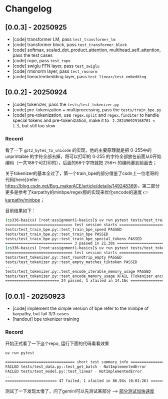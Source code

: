 # Changelog

## [0.0.3] - 20250925

- [code] transformer LM, pass `test_transformer_lm`
- [code] transformer block, pass `test_transformer_block`
- [code] softmax, scaled_dot_product_attention, multihead_self_attention, pass the test cases
- [code] rope, pass `test_rope`
- [code] swiglu FFN layer, pass `test_swiglu`
- [code] rmsnorm layer, pass `test_rmsnorm`
- [code] linear/embedding layer, pass `test_linear/test_embedding`

## [0.0.2] - 20250924

- [code] tokenizer, pass the `tests/test_tokenizer.py`
- [code] pre-tokenization + multiprocessing, pass the `tests/train_bpe.py`
- [code] pre-tokenization, use `regex.split` and `regex.finditer` to handle special tokens and pre-tokenization, make it to ` 2.282496929168701 < 1.5`, but still too slow

### Record

看了一下 `gpt2_bytes_to_unicode` 的实现，他的主要原理就是把 0-255中的 unprintable 的字符全部去掉，将可以打印的 0-255 的字符全部放在前面从0开始编码（一共188个可打印的），后面的68个字符就把 256+i 的编码塞到前面去；

关于tokenizer的基本全过了，第一个train_bpe的部分借鉴了csdn上一位老哥的代码[here](refer: https://blog.csdn.net/Bug_makerACE/article/details/149248369)，第二部分更多是参考了karpathy的minbpe/regex那的实现来优化encode的速度 👉 [karpathy/minbpe](https://github.com/karpathy/minbpe)；

目前结果如下：

```bash
(cs336-basics) [root:assignment1-basics]$ uv run pytest tests/test_train_bpe.py 
============================== test session starts ==============================
tests/test_train_bpe.py::test_train_bpe_speed PASSED
tests/test_train_bpe.py::test_train_bpe PASSED
tests/test_train_bpe.py::test_train_bpe_special_tokens PASSED
============================== 3 passed in 21.30s ===============================
(cs336-basics) [root:assignment1-basics]$ uv run pytest tests/test_tokenizer.py
============================== test session starts ==============================
tests/test_tokenizer.py::test_roundtrip_empty PASSED
tests/test_tokenizer.py::test_empty_matches_tiktoken PASSED
...
tests/test_tokenizer.py::test_encode_iterable_memory_usage PASSED
tests/test_tokenizer.py::test_encode_memory_usage XFAIL (Tokenizer.encode is expected to take more memory than allotted (1MB).)
======================== 24 passed, 1 xfailed in 14.16s =========================
```

## [0.0.1] - 20250923

- [code] implement the simple version of bpe refer to the minbpe of karpathy, but fail 3/3 cases
- [handout] bpe tokenizer training

### Record

开始正式看了一下这个repo, 运行下面的代码看看效果

```bash
uv run pytest
```

```bash
=============================== short test summary info ================================
FAILED tests/test_data.py::test_get_batch - NotImplementedError
FAILED tests/test_model.py::test_linear - NotImplementedError
...
======================= 47 failed, 1 xfailed in 86.94s (0:01:26) =======================
```

测试了一下发现太慢了，问了gemini可以先测试某部分 --> [部分测试加快速度](../tips/部分测试加快速度.md)

